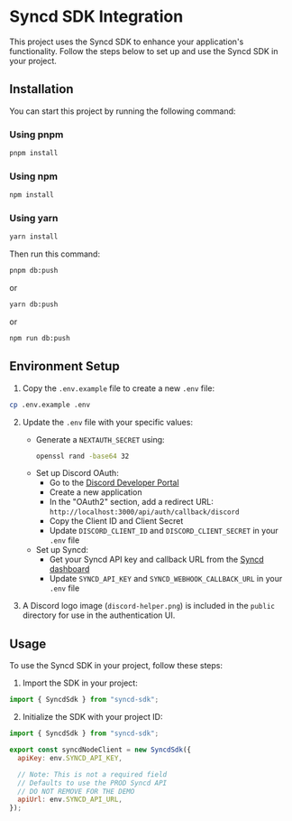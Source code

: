 # Syncd SDK Integration

This project uses the Syncd SDK to enhance your application's functionality. Follow the steps below to set up and use the Syncd SDK in your project.

## Installation

You can start this project by running the following command:

### Using pnpm

```bash
pnpm install
```

### Using npm

```bash
npm install
```

### Using yarn

```bash
yarn install
```

Then run this command:

```bash
pnpm db:push
```

or

```bash
yarn db:push
```

or

```bash
npm run db:push
```

## Environment Setup

1. Copy the `.env.example` file to create a new `.env` file:

```bash
cp .env.example .env
```

2. Update the `.env` file with your specific values:

   - Generate a `NEXTAUTH_SECRET` using:
     ```bash
     openssl rand -base64 32
     ```
   - Set up Discord OAuth:
     - Go to the [Discord Developer Portal](https://discord.com/developers/applications/)
     - Create a new application
     - In the "OAuth2" section, add a redirect URL: `http://localhost:3000/api/auth/callback/discord`
     - Copy the Client ID and Client Secret
     - Update `DISCORD_CLIENT_ID` and `DISCORD_CLIENT_SECRET` in your `.env` file
   - Set up Syncd:
     - Get your Syncd API key and callback URL from the [Syncd dashboard](https://syncd-www-dev.vercel.app/dashboard/projects/<project-id>/project-settings)
     - Update `SYNCD_API_KEY` and `SYNCD_WEBHOOK_CALLBACK_URL` in your `.env` file

3. A Discord logo image (`discord-helper.png`) is included in the `public` directory for use in the authentication UI.

## Usage

To use the Syncd SDK in your project, follow these steps:

1. Import the SDK in your project:

```javascript
import { SyncdSdk } from "syncd-sdk";
```

2. Initialize the SDK with your project ID:

```javascript
import { SyncdSdk } from "syncd-sdk";

export const syncdNodeClient = new SyncdSdk({
  apiKey: env.SYNCD_API_KEY,

  // Note: This is not a required field
  // Defaults to use the PROD Syncd API
  // DO NOT REMOVE FOR THE DEMO
  apiUrl: env.SYNCD_API_URL,
});
```
